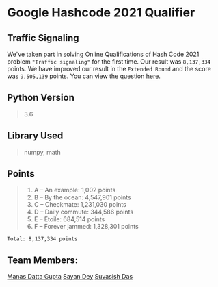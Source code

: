 # Google Hashcode 2021 Qualifier

## Traffic Signaling

We've taken part in solving Online Qualifications of Hash Code 2021 problem `"Traffic signaling"` for the first time. Our result was `8,137,334` points. We have improved our result in the `Extended Round` and the score was `9,505,139` points.
You can view the question [here](https://github.com/manasmdg3/Hashcode-2021-Qualifier/blob/main/hashcode_2021_online_qualifications.pdf).

## Python Version

> 3.6

## Library Used

> numpy, math

## Points

> 1. A – An example: 1,002 points
> 2. B – By the ocean: 4,547,901 points
> 3. C – Checkmate: 1,231,030 points
> 4. D – Daily commute: 344,586 points
> 5. E – Etoile: 684,514 points
> 6. F – Forever jammed: 1,328,301 points

    Total: 8,137,334 points
    
## Team Members:

[Manas Datta Gupta](https://github.com/manasmdg3)
[Sayan Dey](https://github.com/sayandey-dev)
[Suvasish Das](https://github.com/suvasish114)
